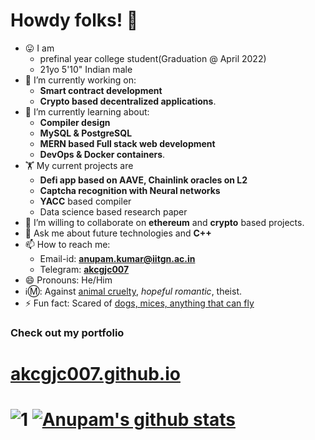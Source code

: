 # Howdy folks! 👋
- 😛 I am
  - prefinal year college student(Graduation @ April 2022)
  - 21yo 5'10" Indian male
- 🔭 I’m currently working on:
  - <b>Smart contract development</b>
  - <b>Crypto based decentralized applications</b>.
- 🌱 I’m currently learning about: 
  - <b>Compiler design</b>
  - <b>MySQL & PostgreSQL</b>
  - <b>MERN based Full stack web development</b>
  - <b>DevOps & Docker containers</b>.
- 🏋️ My current projects are 
  - <b>Defi app based on AAVE, Chainlink oracles on L2</b>
  - <b>Captcha recognition with Neural networks</b>
  - <b>YACC</b> based compiler
  - Data science based research paper
- 👯 I’m willing to collaborate on <b>ethereum</b> and <b>crypto</b> based projects.
- 💬 Ask me about future technologies and <b>C++</b>
- 📫 How to reach me:
  - Email-id: [**anupam.kumar@iitgn.ac.in**](mailto:anupam.kumar@iitgn.ac.in)
  - Telegram: [**akcgjc007**](https://t.me/akcgjc007)
- 😄 Pronouns: He/Him
- ℹ️Ⓜ️: Against <ins>animal cruelty</ins>, <i>hopeful romantic</i>, theist.
- ⚡ Fun fact: Scared of <ins>dogs, mices, anything that can fly</ins>

<h3><b>Check out my portfolio</b></h3>
<h1><a href="https://akcgjc007.github.io/">akcgjc007.github.io</a><h1>

![1](https://github-readme-stats.vercel.app/api/top-langs/?username=akcgjc007&theme=blue-green)
[![Anupam's github stats](https://github-readme-stats.vercel.app/api?username=akcgjc007&theme=blue-green)](https://github.com/akcgjc007)
